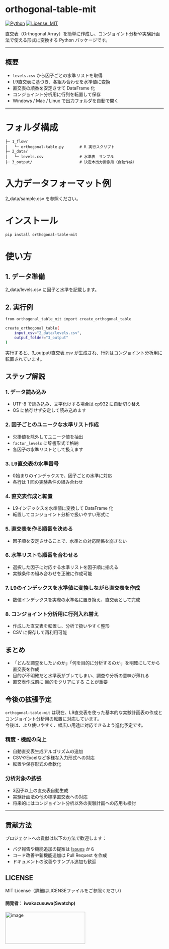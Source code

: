 # orthogonal-table-mit

[![Python](https://img.shields.io/badge/Python-3.10+-blue)](https://www.python.org/)
[![License: MIT](https://img.shields.io/badge/License-MIT-yellow.svg)](LICENSE)


直交表（Orthogonal Array）を簡単に作成し、コンジョイント分析や実験計画法で使える形式に変換する Python パッケージです。

---

## 概要

- `levels.csv` から因子ごとの水準リストを取得
- L9直交表に基づき、各組み合わせを水準値に変換
- 直交表の順番を安定させて DataFrame 化
- コンジョイント分析用に行列を転置して保存
- Windows / Mac / Linux で出力フォルダを自動で開く

---

# フォルダ構成
```
├─ 1_flow/
│   └─ orthogonal-table.py       # R 実行スクリプト
├─ 2_data/
│   └─ levels.csv                # 水準表　サンプル
├─ 3_output/                     # 決定木出力画像用（自動作成）
```


# 入力データフォーマット例
2_data/sample.csv を参照ください。


# インストール

```bash
pip install orthogonal-table-mit
```


# 使い方
## 1. データ準備

2_data/levels.csv に因子と水準を記載します。

## 2. 実行例
```bash
from orthogonal_table_mit import create_orthogonal_table

create_orthogonal_table(
    input_csv="2_data/levels.csv",
    output_folder="3_output"
)
```
実行すると、3_output/直交表.csv が生成され、行列はコンジョイント分析用に転置されています。

## ステップ解説

### 1. データ読み込み

- UTF-8 で読み込み、文字化けする場合は cp932 に自動切り替え
- OS に依存せず安定して読み込めます

### 2. 因子ごとのユニークな水準リスト作成

- 欠損値を除外してユニーク値を抽出
- `factor_levels` に辞書形式で格納
- 各因子の水準リストとして扱えます

### 3. L9直交表の水準番号

- 0始まりのインデックスで、因子ごとの水準に対応
- 各行は 1 回の実験条件の組み合わせ

### 4. 直交表作成と転置

- L9インデックスを水準値に変換して DataFrame 化
- 転置してコンジョイント分析で扱いやすい形式に

### 5. 直交表を作る順番を決める

- 因子順を安定させることで、水準との対応関係を崩さない

### 6. 水準リストも順番を合わせる

- 選択した因子に対応する水準リストを因子順に揃える
- 実験条件の組み合わせを正確に作成可能

### 7. L9のインデックスを水準値に変換しながら直交表を作成

- 数値インデックスを実際の水準名に置き換え、直交表として完成

### 8. コンジョイント分析用に行列入れ替え

- 作成した直交表を転置し、分析で扱いやすく整形
- CSV に保存して再利用可能



## まとめ
- 「どんな調査をしたいのか」「何を目的に分析するのか」を明確にしてから直交表を作成
- 目的が不明確だと水準表がブレてしまい、調査や分析の意味が薄れる
- 直交表作成前に 目的をクリアにする ことが重要


## 今後の拡張予定

`orthogonal-table-mit` は現在、L9直交表を使った基本的な実験計画表の作成とコンジョイント分析用の転置に対応しています。  
今後は、より使いやすく、幅広い用途に対応できるよう進化予定です。

### 精度・機能の向上
- 自動直交表生成アルゴリズムの追加
- CSVやExcelなど多様な入力形式への対応
- 転置や保存形式の柔軟化

### 分析対象の拡張
- 3因子以上の直交表自動生成
- 実験計画法の他の標準直交表への対応
- 将来的にはコンジョイント分析以外の実験計画への応用も検討

---

## 貢献方法

プロジェクトへの貢献は以下の方法で歓迎します：

- バグ報告や機能追加の提案は [Issues](https://github.com/iwakazusuwa/orthogonal-table-mit/issues) から
- コード改善や新機能追加は Pull Request を作成
- ドキュメントの改善やサンプル追加も歓迎


## LICENSE
MIT License（詳細はLICENSEファイルをご参照ください）

#### 開発者： iwakazusuwa(Swatchp)
<img width="254" height="101" alt="image" src="https://github.com/user-attachments/assets/810c9630-5927-4e3f-b064-61c546dedb07" />




